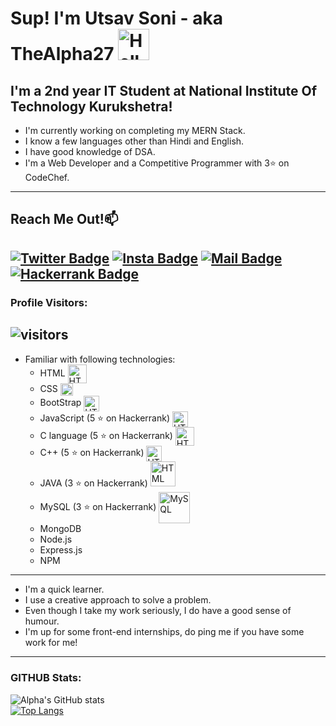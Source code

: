 # Sup! I'm Utsav Soni - aka TheAlpha27 <img src="https://media.tenor.com/images/3f12089a85c980dc2a5edb99a411b8a8/tenor.gif" width="50px" alt="Hello">
## I'm a 2nd year IT Student at National Institute Of Technology Kurukshetra!
- I'm currently working on completing my MERN Stack.
- I know a few languages other than Hindi and English.
- I have good knowledge of DSA.
- I'm a Web Developer and a Competitive Programmer with 3⭐ on CodeChef.
---
## Reach Me Out!📫 <br>
[![Twitter Badge](https://img.shields.io/twitter/url?label=%40Utsav_soni27&style=social&url=https%3A%2F%2Ftwitter.com%2FUtsav_soni27)](https://twitter.com/Utsav_soni27)
[![Insta Badge](https://img.shields.io/badge/-@guycalledutsav-e84393?style=flat&labelColor=e84393&logo=instagram&logoColor=white)](https://www.instagram.com/guycalledutsav/)
[![Mail Badge](https://img.shields.io/badge/-utsav.soni.27@gmail.com-c0392b?style=flat&labelColor=c0392b&logo=gmail&logoColor=white)](mailto:utsav.soni.27@gmail.com)
[![Hackerrank Badge](https://img.shields.io/badge/-TheAlpha27-18d982?style=flat&labelColor=0c0c14&logo=hackerrank&logoColor=white)](https://www.hackerrank.com/TheAlpha27)
---
### Profile Visitors:
![visitors](https://visitor-badge.glitch.me/badge?page_id=TheAlpha27.TheAlpha27)
---
- Familiar with following technologies:
    - HTML <img align="center" src="https://upload.wikimedia.org/wikipedia/commons/thumb/6/61/HTML5_logo_and_wordmark.svg/1200px-HTML5_logo_and_wordmark.svg.png" width="30px" alt="HTML">
    - CSS <img align="center" src="https://upload.wikimedia.org/wikipedia/commons/thumb/d/d5/CSS3_logo_and_wordmark.svg/1200px-CSS3_logo_and_wordmark.svg.png" width="20px" alt="HTML">
    - BootStrap <img align="center" src="https://brandslogos.com/wp-content/uploads/images/large/bootstrap-logo.png" width="25px" alt="HTML">
    - JavaScript (5 ⭐ on Hackerrank) <img align="center" src="https://upload.wikimedia.org/wikipedia/commons/6/6a/JavaScript-logo.png" width="25px" alt="HTML">
    - C language (5 ⭐ on Hackerrank) <img align="center" src="https://img.icons8.com/color/452/c-programming.png" width="30px" alt="HTML">
    - C++ (5 ⭐ on Hackerrank) <img align="center" src="https://upload.wikimedia.org/wikipedia/commons/thumb/1/18/ISO_C%2B%2B_Logo.svg/1200px-ISO_C%2B%2B_Logo.svg.png" width="25px" alt="HTML">
    - JAVA (3 ⭐ on Hackerrank)  <img src="https://1000logos.net/wp-content/uploads/2020/09/Java-Logo.png" width="40px" alt="HTML">
    - MySQL (3 ⭐ on Hackerrank)  <img src="https://download.logo.wine/logo/MySQL/MySQL-Logo.wine.png" width="50px" alt="MySQL" align = "center">
    - MongoDB
    - Node.js
    - Express.js
    - NPM
---
- I'm a quick learner. 
- I use a creative approach to solve a problem. 
- Even though I take my work seriously, I do have a good sense of humour.
- I'm up for some front-end internships, do ping me if you have some work for me!
---
### GITHUB Stats:
![Alpha's GitHub stats](https://github-readme-stats.vercel.app/api?username=TheAlpha27&show_icons=true&theme=tokyonight)<br>
[![Top Langs](https://github-readme-stats.vercel.app/api/top-langs/?username=TheAlpha27&layout=compact)](https://github.com/anuraghazra/github-readme-stats)
